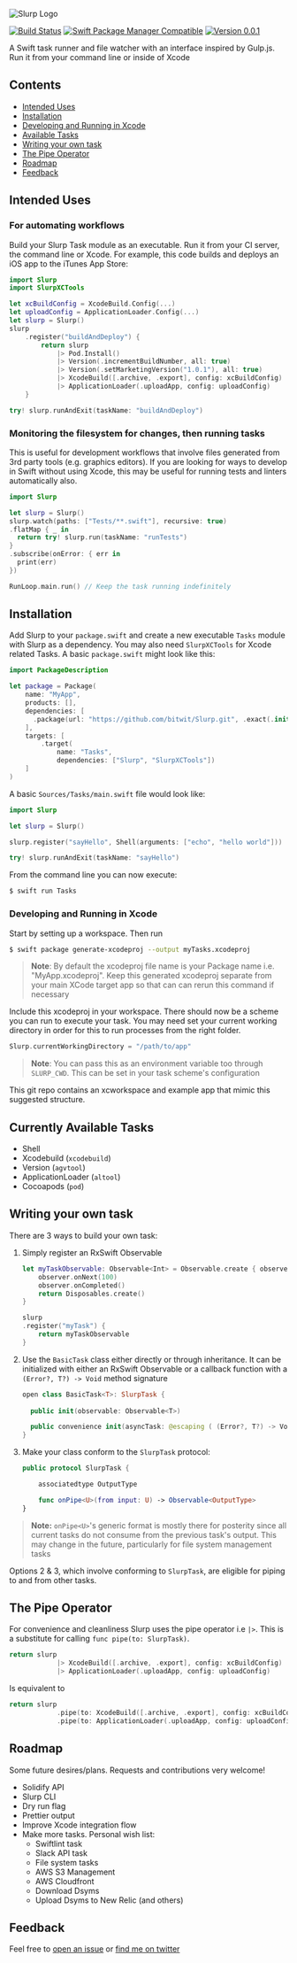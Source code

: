 ![Slurp Logo](https://raw.githubusercontent.com/bitwit/Slurp/master/slurp-logo.jpg)

[![Build Status](https://www.bitrise.io/app/000a61c8091db1a1/status.svg?token=HJjORiUavGh7lyVYVx794g)](https://www.bitrise.io/app/000a61c8091db1a1)
[![Swift Package Manager Compatible](https://img.shields.io/badge/spm-compatible-brightgreen.svg?style=flat)](https://swift.org/package-manager)
[![Version 0.0.1](https://img.shields.io/github/tag/bitwit/slurp.svg)](https://swift.org/package-manager)


A Swift task runner and file watcher with an interface inspired by Gulp.js. Run it from your command line or inside of Xcode

## Contents
- [Intended Uses](#intended-uses)
- [Installation](#installation)
- [Developing and Running in Xcode](#developing-and-running-in-xcode)
- [Available Tasks](#currently-available-tasks)
- [Writing your own task](#writing-your-own-task)
- [The Pipe Operator](#the-pipe-operator)
- [Roadmap](#roadmap)
- [Feedback](#feedback)

## Intended Uses

### For automating workflows
Build your Slurp Task module as an executable. Run it from your CI server, the command line or Xcode. For example, this code builds and deploys an iOS app to the iTunes App Store:

```swift
import Slurp
import SlurpXCTools

let xcBuildConfig = XcodeBuild.Config(...)
let uploadConfig = ApplicationLoader.Config(...)
let slurp = Slurp()
slurp
    .register("buildAndDeploy") {
        return slurp
            |> Pod.Install()
            |> Version(.incrementBuildNumber, all: true)
            |> Version(.setMarketingVersion("1.0.1"), all: true)
            |> XcodeBuild([.archive, .export], config: xcBuildConfig)
            |> ApplicationLoader(.uploadApp, config: uploadConfig)
    }

try! slurp.runAndExit(taskName: "buildAndDeploy")

```

### Monitoring the filesystem for changes, then running tasks
This is useful for development workflows that involve files generated from 3rd party tools (e.g. graphics editors). If you are looking for ways to develop in Swift without using Xcode, this may be useful for running tests and linters automatically also. 

```swift
import Slurp

let slurp = Slurp()
slurp.watch(paths: ["Tests/**.swift"], recursive: true)
.flatMap { _ in
  return try! slurp.run(taskName: "runTests")
}
.subscribe(onError: { err in
  print(err)
})

RunLoop.main.run() // Keep the task running indefinitely
```

## Installation
Add Slurp to your `package.swift` and create a new executable `Tasks` module with Slurp as a dependency. You may also need `SlurpXCTools` for Xcode related Tasks.
A basic `package.swift` might look like this:

```swift
import PackageDescription

let package = Package(
    name: "MyApp",
    products: [],
    dependencies: [
      .package(url: "https://github.com/bitwit/Slurp.git", .exact(.init(0, 0, 1))),
    ],
    targets: [
        .target(
            name: "Tasks",
            dependencies: ["Slurp", "SlurpXCTools"])
    ]
)
```

A basic `Sources/Tasks/main.swift` file would look like:

```swift
import Slurp

let slurp = Slurp()

slurp.register("sayHello", Shell(arguments: ["echo", "hello world"]))

try! slurp.runAndExit(taskName: "sayHello")
```

From the command line you can now execute: 

```sh
$ swift run Tasks
```

### Developing and Running in Xcode
Start by setting up a workspace. Then run

 ```sh
 $ swift package generate-xcodeproj --output myTasks.xcodeproj
 ```
 > **Note**: By default the xcodeproj file name is your Package name i.e. "MyApp.xcodeproj". Keep this generated xcodeproj separate from your main XCode target app so that can can rerun this command if necessary
 
 Include this xcodeproj in your workspace. There should now be a scheme you can run to execute your task. You may need set your current working directory in order for this to run processes from the right folder.
 
```swift
Slurp.currentWorkingDirectory = "/path/to/app"
```
> **Note**: You can pass this as an environment variable too through `SLURP_CWD`. This can be set in your task scheme's configuration

This git repo contains an xcworkspace and example app that mimic this suggested structure.

## Currently Available Tasks
- Shell
- Xcodebuild (`xcodebuild`)
- Version (`agvtool`)
- ApplicationLoader (`altool`)
- Cocoapods (`pod`)

## Writing your own task
There are 3 ways to build your own task:

1. Simply register an RxSwift Observable

    ```swift
    let myTaskObservable: Observable<Int> = Observable.create { observer in
    	observer.onNext(100)
    	observer.onCompleted()
    	return Disposables.create()
    }
    
    slurp
    .register("myTask") {
        return myTaskObservable
    }
    ```

2. Use the `BasicTask` class either directly or through inheritance. It can be initialized with either an RxSwift Observable or a callback function with a `(Error?, T?) -> Void` method signature

    ```swift
    open class BasicTask<T>: SlurpTask {
  
      public init(observable: Observable<T>)
    
      public convenience init(asyncTask: @escaping ( (Error?, T?) -> Void ) -> Void) 
    }
    ```

3. Make your class conform to the `SlurpTask` protocol:

    ```swift
    public protocol SlurpTask {
   
        associatedtype OutputType
    
        func onPipe<U>(from input: U) -> Observable<OutputType>
    }
    ```
> **Note:** `onPipe<U>`'s generic format is mostly there for posterity since all current tasks do not consume from the previous task's output. This may change in the future, particularly for file system management tasks

Options 2 & 3, which involve conforming to `SlurpTask`, are eligible for piping to and from other tasks.

## The Pipe Operator
For convenience and cleanliness Slurp uses the pipe operator i.e `|>`. This is a substitute for calling `func pipe(to: SlurpTask)`. 

```swift
return slurp
            |> XcodeBuild([.archive, .export], config: xcBuildConfig)
            |> ApplicationLoader(.uploadApp, config: uploadConfig)
```
Is equivalent to

```swift
return slurp
            .pipe(to: XcodeBuild([.archive, .export], config: xcBuildConfig))
            .pipe(to: ApplicationLoader(.uploadApp, config: uploadConfig))
```

## Roadmap
Some future desires/plans. Requests and contributions very welcome!

- Solidify API
- Slurp CLI
- Dry run flag
- Prettier output
- Improve Xcode integration flow
- Make more tasks. Personal wish list:
	- Swiftlint task
	- Slack API task
	- File system tasks
	- AWS S3 Management
	- AWS Cloudfront
	- Download Dsyms
	- Upload Dsyms to New Relic (and others)

## Feedback
Feel free to [open an issue](https://github.com/bitwit/Slurp/issues/new) or [find me on twitter](http://www.twitter.com/kylnew)